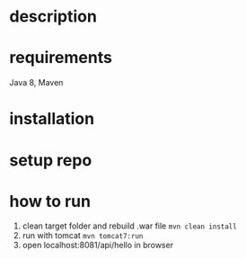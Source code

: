 # description

# requirements
Java 8, Maven

# installation

# setup repo

# how to run
1. clean target folder and rebuild .war file
```mvn clean install```
2. run with tomcat
```mvn tomcat7:run```
3. open localhost:8081/api/hello in browser

